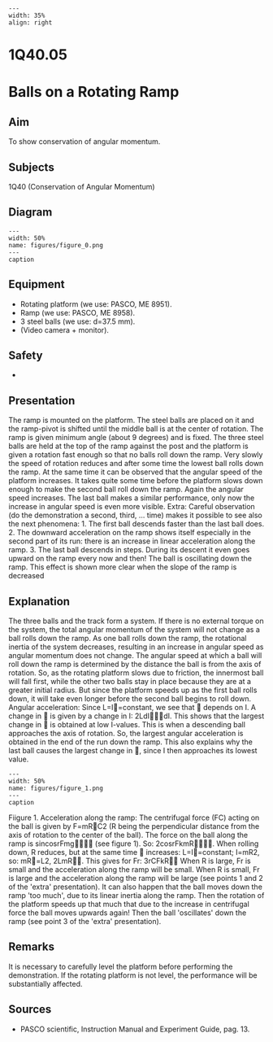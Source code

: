 
```{figure} /figures/busy.png
---
width: 35%
align: right
```
# 1Q40.05 
  # Balls on a Rotating Ramp 
    
  
## Aim   
 To show conservation of angular momentum.    
  
## Subjects   
 1Q40 (Conservation of Angular Momentum)   
  
## Diagram   
   
```{figure} figures/figure_0.png  
---  
width: 50%  
name: figures/figure_0.png  
---  
caption  
``` 
     
  
## Equipment   
 
 *  Rotating platform (we use: PASCO, ME 8951). 
 *  Ramp (we use: PASCO, ME 8958). 
 *  3 steel balls (we use: d=37.5 mm). 
 *  (Video camera + monitor).   
  
## Safety   
 
 * 
       
  
## Presentation   
 The ramp is mounted on the platform. The steel balls are placed on it and the ramp-pivot is shifted until the middle ball is at the center of rotation. The ramp is given minimum angle (about 9 degrees) and is fixed. The three steel balls are held at the top of the ramp against the post and the platform is given a rotation fast enough so that no balls roll down the ramp. Very slowly the speed of rotation reduces and after some time the lowest ball rolls down the ramp. At the same time it can be observed that the angular speed of the platform increases. It takes quite some time before the platform slows down enough to make the second ball roll down the ramp. Again the angular speed increases. The last ball makes a similar performance, only now the increase in angular speed is even more visible.  Extra: Careful observation (do the demonstration a second, third, ... time) makes it possible to see also the next phenomena: 1. The first ball descends faster than the last ball does. 2. The downward acceleration on the ramp shows itself especially in the second part of its run: there is an increase in linear acceleration along the ramp. 3. The last ball descends in steps. During its descent it even goes upward on the ramp every now and then! The ball is oscillating down the ramp. This effect is shown more clear when the slope of the ramp is decreased   
  
## Explanation   
 The three balls and the track form a system. If there is no external torque on the system, the total angular momentum of the system will not change as a ball rolls down the ramp. As one ball rolls down the ramp, the rotational inertia of the system decreases, resulting in an increase in angular speed as angular momentum does not change. The angular speed at which a ball will roll down the ramp is determined by the distance the ball is from the axis of rotation. So, as the rotating platform slows due to friction, the innermost ball will fall first, while the other two balls stay in place because they are at a greater initial radius. But since the platform speeds up as the first ball rolls down, it will take even longer before the second ball begins to roll down.  Angular acceleration: Since L=I=constant, we see that  depends on I. A change in  is given by a change in I: 2LdIdI. This shows that the largest change in  is obtained at low I-values. This is when a descending ball approaches the axis of rotation. So, the largest angular acceleration is obtained in the end of the run down the ramp. This also explains why the last ball causes the largest change in , since I then approaches its lowest value.     
```{figure} figures/figure_1.png  
---  
width: 50%  
name: figures/figure_1.png  
---  
caption  
``` 
   Fiigure 1.  Acceleration along the ramp: The centrifugal force (FC) acting on the ball is given by F=mRC2 (R being the perpendicular distance from the axis of rotation to the center of the ball). The force on the ball along the ramp is sincosrFmg (see figure 1). So: 2cosrFkmR. When rolling down, R reduces, but at the same time  increases: L=I=constant; I=mR2, so: mR=L2, 2LmR. This gives for Fr: 3rCFkR When R is large, Fr is small and the acceleration along the ramp will be small. When R is small, Fr is large and the acceleration along the ramp will be large (see points 1 and 2 of the 'extra' presentation). It can also happen that the ball moves down the ramp 'too much', due to its linear inertia along the ramp. Then the rotation of the platform speeds up that much that due to the increase in centrifugal force the ball moves upwards again! Then the ball 'oscillates' down the ramp (see point 3 of the 'extra' presentation).   
  
## Remarks   
 It is necessary to carefully level the platform before performing the demonstration. If the rotating platform is not level, the performance will be substantially affected.    
  
## Sources   
 
 *  PASCO scientific, Instruction Manual and Experiment Guide, pag. 13.
  